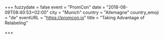 +++
fuzzydate = false
event = "PromCon"
date = "2018-08-09T08:40:53+02:00"
city = "Munich"
country = "Allemagne"
country_emoji = "de"
eventURL = "https://promcon.io"
title = "Taking Advantage of Relabeling"

+++

